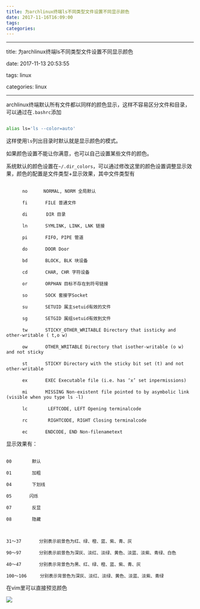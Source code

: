 ```yaml
---
title: 为archlinux终端ls不同类型文件设置不同显示颜色
date: 2017-11-16T16:09:00
tags:
categories:
---
```


---
title: 为archlinux终端ls不同类型文件设置不同显示颜色
date: 2017-11-13 20:53:55
tags: linux
categories: linux

---
archlinux终端默认所有文件都以同样的颜色显示，这样不容易区分文件和目录，可以通过在`.bashrc`添加
```bash
alias ls='ls --color=auto'
```
这样使用`ls`列出目录时默认就是显示颜色的模式。

如果颜色设置不能让你满意，也可以自己设置某些文件的颜色。
系统默认的颜色设置在`~/.dir_colors`，可以通过修改这里的颜色设置调整显示效果，颜色的配置是文件类型+显示效果，其中文件类型有
```plain
	  no 　　　NORMAL, NORM 全局默认
      fi　　　　FILE 普通文件
      di 　　　 DIR 目录
      ln　　　　SYMLINK, LINK, LNK 链接
      pi　　　　FIFO, PIPE 管道
      do　　　　DOOR Door
      bd　　　　BLOCK, BLK 块设备
      cd　　　　CHAR, CHR 字符设备
      or　　　　ORPHAN 目标不存在到符号链接
      so　　　　SOCK 套接字Socket
      su　　　　SETUID 属主setuid有效的文件
      sg　　　　SETGID 属组setuid有效到文件
      tw　　　　STICKY_OTHER_WRITABLE Directory that issticky and other-writable ( t,o w)
      ow　　　　OTHER_WRITABLE Directory that isother-writable (o w) and not sticky
      st　　　　STICKY Directory with the sticky bit set (t) and not other-writable
      ex　　　　EXEC Executable file (i.e. has ‘x’ set inpermissions)
      mi　　　　MISSING Non-existent file pointed to by asymbolic link (visible when you type ls -l)
      lc　　　　 LEFTCODE, LEFT Opening terminalcode
      rc 　　　　RIGHTCODE, RIGHT Closing terminalcode
      ec　　　　ENDCODE, END Non-filenametext   
```

显示效果有：
```plain
00 　　　　默认
01 　　　　加粗
04 　　　　下划线
05　　　　闪烁
07 　　　　反显
08 　　　　隐藏

31～37　　　　分别表示前景色为红、绿、橙、蓝、紫、青、灰
90～97　　　　分别表示前景色为深灰、淡红、淡绿、黄色、淡蓝、淡紫、青绿、白色
40～47　　　　分别表示背景色为黑、红、绿、橙、蓝、紫、青、灰
100～106　　　分别表示背景色为深灰、淡红、淡绿、黄色、淡蓝、淡紫、青绿
```

在vim里可以直接预览颜色
![](http://osxdn70ll.bkt.clouddn.com/17-11-13/26099138.jpg)
    